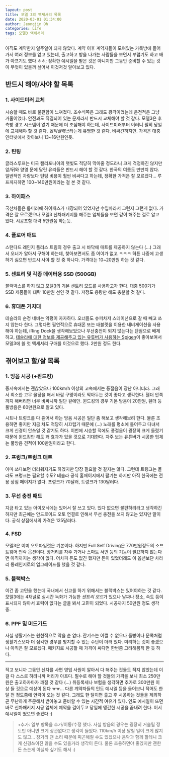 ```yaml
---
layout: post
title: 모델 3의 액세서리 목록
date: 2020-03-01 01:34:00
author: Jeongjin Oh
categories: Life
tags: 모델3 액세서리
---
```


아직도 계약한지 일주일이 되지 않았다. 계약 이후 계약자들이 모여있는 카톡방에 들어가서 여러 정보를 얻고 있는데, 출고하고 방을 나가는 사람들을 보면서 부럽기도 하고 배가 아프기도 했다 ㅎㅎ; 정확한 예시일을 받은 것은 아니지만 그동안 준비할 수 있는 것이 무엇이 있을까 싶어서 이것저것 알아보고 있다.

## 반드시 해야/사야 할 목록

### 1. 사이드미러 교체

시승할 때도 바로 불편함이 느껴졌다. 조수석쪽은 그래도 광각이었는데 운전적은 그냥 거울이었다. 안전과도 직결되어 있는 문제라서 반드시 교체해야 할 것 같다. 모델3은 후측방 경고 시스템이 없기 때문에 더 조심해야 하는데, 사이드미러부터 이러니 필히 당일에 교체해야 할 것 같다. *옵틱글래스*라는게 유명한 것 같다. 비싸긴하지만. 가격은 대충 인터넷에서 찾아보니 13~16만원인듯.

### 2. 틴팅

글라스루프는 미국 캘리포니아의 햇빛도 적당히 막아줄 정도라니 크게 걱정하진 않지만 앞/뒤와 양옆 문에 달린 유리들은 반드시 해야 할 것 같다. 한국의 여름도 만만치 않다. 일반적인 차량보다 틴팅 비용이 훨씬 비싸다고 하는데, 정확한 가격은 잘 모르겠다... 루프까지하면 100~140만원이라는 걸 본 것 같다.

### 3. 하이패스

국산차들은 룸미러에 하이패스가 내장되어 있었지만 수입차라서 그런지 그런게 없다. 가격은 잘 모르겠으나 모델3 신차패키지를 해주는 업체들을 보면 같이 해주는 걸로 알고 있다. 시공포함 대략 5만원쯤 하는듯.

### 4. 플로어 매트

스탠다드 레인지 플러스 트림의 경우 출고 시 바닥에 매트를 제공하지 않는다 (...) 그래서 오너가 알아서 구해야 하는데, 찾아보면서도 좀 어이가 없고 ㅋㅋㅋ 혀튼 나중에 고생하기 싫으면 반드시 사야 할 것 중 하나다. 가격대는 10~20만원 하는 것 같다.

### 5. 센트리 및 각종 데이터용 SSD (500GB)

블랙박스를 하지 않고 모델3의 기본 센트리 모드를 사용하고자 한다. 대충 500기가 SSD 제품들이 대략 10만원 선인 것 같다. 저정도 용량만 해도 충분할 것 같다.

### 6. 휴대폰 거치대

테슬라의 순정 네비는 악평이 자자하다. 오너들도 슈퍼차저 스테이션으로 갈 때 빼고 쓰지 않는다 한다. 그렇다면 필연적으로 휴대폰 또는 태블릿을 이용한 네비게이션을 사용해야 하는데, iRing Dock을 생각해보았으나 무선충전이 되지 않는다는 단점으로 배제하고, [테슬라에 대한 정보를 제공해주고 있는 유튜버가 사용하는 Spigen](https://www.youtube.com/watch?v=ijX93Q_RAkk)이 좋아보여서 모델3에 쓸 첫 액세서리 구매를 이것으로 했다. 2만원 정도 한다.

## 겪어보고 할/살 목록

### 1. 방음 시공 (+윈드킹)

중저속에서는 괜찮았으나 100km/h 이상의 고속에서는 풍절음이 장난 아니더라. 그래서 최소한 고무 몰딩을 해서 바람 구멍이라도 막아두는 것이 좋다고 생각한다. 휀더 안쪽까지 해버리면 너무 비싸니까 일단 겉에만. 윈드킹의 경우 기본 방음이 20만원, 휀더 등 풀방음은 60만원으로 알고 있다.

시트나 트렁크를 다 뜯어서 하는 방음 시공은 일단 좀 해보고 생각해보려 한다. 물론 조용하면 좋지만 지금 차도 적당히 시끄럽기 때문에 (...) 노래를 평소에 틀어두고 다녀서 크게 신경이 안쓰일 것 같기도 하다. 이번에 시승할 적에도 풍절음이 굉장히 크게 들렸기 때문에 윈드킹만 해도 꽤 효과가 있을 것으로 기대한다. 자주 보는 유튜버가 시공한 업체는 풀방음 견적이 100만원이라고 한다.

### 2. 프렁크/트렁크 매트

아마 쓰다보면 더러워지기도 하겠지만 당장 필요할 것 같지는 않다. 그런데 트렁크는 몰라도 프렁크는 필요할 수도? 테슬라 공식 홈페이지에서 팔기는 하지만 아직 한국에는 전용 상점 페이지가 없다. 프렁크가 70달러, 트렁크가 130달러다.

### 3. 무선 충전 패드

지금 타고 있는 아이오닉에는 있어서 잘 쓰고 있다. 있다 없으면 불편하리라고 생각하긴 하지만 최근에는 안드로이드 오토 연결로 인해서 무선 충전을 쓰지 않고는 있지만 말이다. 공식 상점에서의 가격은 125달러다.

### 4. FSD

모델3은 이미 오토파일럿은 기본이다. 하지만 Full Self Driving은 770만원정도의 소프트웨어 언락 옵션이다. 장거리를 자주 가거나 스마트 서먼 등의 기능이 필요하지 않는다면 아직까지는 생각이 없다. 어차피 돈도 없긴 했지만 돈이 있었더래도 이 옵션보단 차라리 롱레인지로의 업그레이드를 했을 것 같다.

### 5. 블랙박스

이건 좀 고민을 했는데 국내에서 신고를 하기 위해서는 블랙박스는 있어야하는 것 같다. 모델3에는 4채널로 실시간 녹화가 가능한 *센트리 모드*가 있으나 날짜나 장소, 속도 등이 표시되지 않아서 효력이 없다는 글을 봐서 고민이 되었다. 시공까지 50만원 정도 생각중.

### 6. PPF 및 머드가드

사실 생활기스는 원천적으로 막을 순 없다. 잔기스는 어쩔 수 없으나 돌빵이나 문콕처럼 생활기스보다 더 심각한 경우를 방지할 수 있는 수단이 더러 있다. 미리하는 것이 좋겠으나 아직은 잘 모르겠다. 패키지로 시공할 때 가격이 싸다면 한번쯤 고려해봄직 한 듯 하다.

---

적고 보니까 그동안 신차를 사면 영업 사원이 알아서 다 해주는 것들도 적지 않았는데 이걸 다 스스로 하려니까 머리가 아프다. 필수로 해야 할 것들의 가격을 보니 최소 250만원은 출고하자마자 깨질 것 같다 (...) 취등록세나 보험을 생각하면 추가로 300만원 이상 들 것으로 예상이 된다 ㅠㅠ... 다른 계약자들의 인도 예시일 등을 들어보니 적어도 한 달 전 정도쯤에 연락이 오는 것 같다. 그래도 한 달이면 출고 후 시공하는 것들을 제외하곤 무난하게 주문해서 받아놓고 준비할 수 있는 시간적 여유가 있다. 인도 예시일이 뜨면 바로 신차패키지 시공 업체에 예약을 걸어두고 당일에 앵간한 시공을 끝내려 한다. 어서 예시일이 떴으면 좋겠다 :)

> +추가: 일부 항목을 추가/이동/수정 했다. 사실 방음의 경우는 굉장히 거슬릴 정도만 아니면 크게 상관없다고 생각이 들었다. 110km/h 이상 달릴 일이 크게 많지도 않고... 장거리 땐 소리 때문에 피곤해질 수도 있겠으나 음악과 함께 할테니 크게 신경쓰이진 않을 수도 있을거라 생각이 든다. 물론 조용하면야 좋겠지만 괜한 돈 쓰는게 아닐까 싶기도 해서 :)
